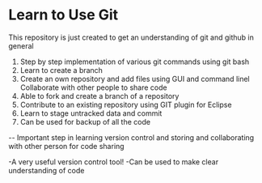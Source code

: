 # Learn to Use Git

This repository is just created to get an understanding of git and github in general

1. Step by step implementation of various git commands using git bash
2. Learn to create a branch
3. Create an own repository and add files using GUI and command linel Collaborate with other people to share code
4. Able to fork and create a branch of a repository
5. Contribute to an existing repository using GIT plugin for Eclipse
6. Learn to stage untracked data and commit
7. Can be used for backup of all the code

-- Important step in learning version control and storing and collaborating with other person for code sharing

-A very useful version control tool!
-Can be used to make clear understanding of code
